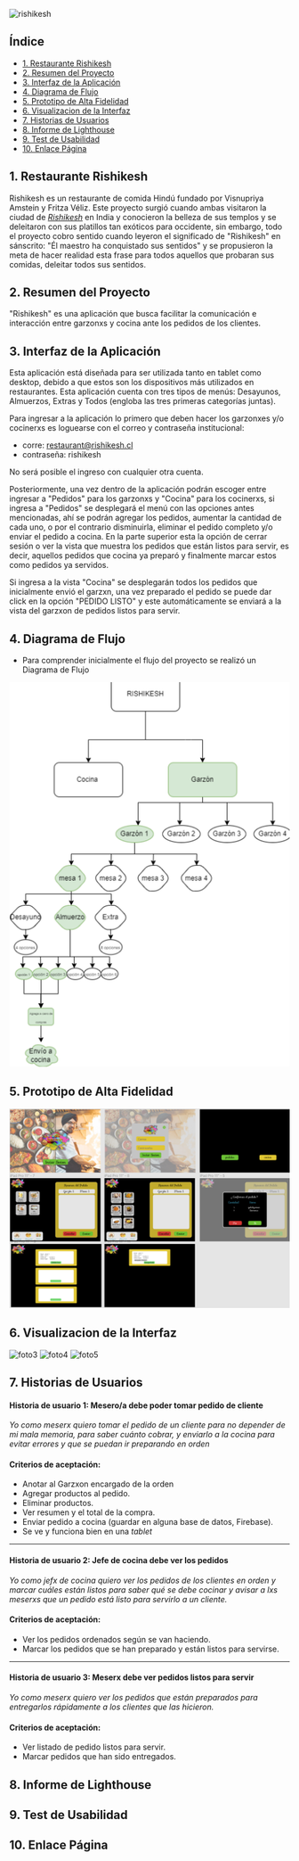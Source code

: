 ![rishikesh]()

## Índice

* [1. Restaurante Rishikesh](#1-Restaurante-Rishikesh)
* [2. Resumen del Proyecto](#2-Resumen-del-Proyecto)
* [3. Interfaz de la Aplicación](#3-Interfaz-de-la-Aplicación)
* [4. Diagrama de Flujo](#4-Diagrama-de-Flujo)
* [5. Prototipo de Alta Fidelidad ](#5-Prototipo-de-Alta-Fidelidad )
* [6. Visualizacion de la Interfaz](#6-Visualizacion-de-la-Interfaz)
* [7. Historias de Usuarios](#7-Historias-de-Usuarios)
* [8. Informe de Lighthouse ](#8-Informe-de-Lighthouse )
* [9. Test de Usabilidad](#9-Test-de-Usabilidad)
* [10. Enlace Página](#10-Enlace-Página)

## 1. Restaurante Rishikesh 

Rishikesh es un restaurante de comida Hindú fundado por Visnupriya Amstein y Fritza Véliz. Este proyecto surgió cuando ambas visitaron la ciudad de [_Rishikesh_](https://www.worldpackers.com/es/articles/25-cosas-que-hacer-en-rishikesh-india) en India y conocieron la belleza de sus templos y se deleitaron con sus platillos tan exóticos para occidente, sin embargo, todo el proyecto cobro sentido cuando leyeron el significado de "Rishikesh" en sánscrito: "Él maestro ha conquistado sus sentidos" y se propusieron la meta de hacer realidad esta frase para todos aquellos que probaran sus comidas, deleitar todos sus sentidos. 

## 2. Resumen del Proyecto

"Rishikesh" es una aplicación que busca facilitar la comunicación e interacción entre garzonxs y cocina ante los pedidos de los clientes.

## 3. Interfaz de la Aplicación

Esta aplicación está diseñada para ser utilizada tanto en tablet como desktop, debido a que estos son los dispositivos más utilizados en restaurantes. Esta aplicación cuenta con tres tipos de menús: Desayunos, Almuerzos, Extras y Todos (engloba las tres primeras categorías juntas).

Para ingresar a la aplicación lo primero que deben hacer los garzonxes y/o cocinerxs es loguearse con el correo y contraseña institucional:

  * corre: restaurant@rishikesh.cl
  * contraseña: rishikesh

No será posible el ingreso con cualquier otra cuenta. 

Posteriormente, una vez dentro de la aplicación podrán escoger entre ingresar a "Pedidos" para los garzonxs y "Cocina" para los cocinerxs, si ingresa a "Pedidos" se desplegará el menú con las opciones antes mencionadas, ahí se podrán agregar los pedidos, aumentar la cantidad de cada uno, o por el contrario disminuirla, eliminar el pedido completo y/o enviar el pedido a cocina. En la parte superior esta la opción de cerrar sesión o ver la vista que muestra los pedidos que están listos para servir, es decir, aquellos pedidos que cocina ya preparó y finalmente marcar estos como pedidos ya servidos.   

Si ingresa a la vista "Cocina" se desplegarán todos los pedidos que inicialmente envió el garzxn, una vez preparado el pedido se puede dar click en la opción "PEDIDO LISTO" y este automáticamente se enviará a la vista del garzxon de pedidos listos para servir. 

## 4. Diagrama de Flujo

* Para comprender inicialmente el flujo del proyecto se realizó un Diagrama de Flujo

![foto1](https://github.com/Fritza02/SCL018-burger-queen/blob/main/src/img/imgReadme/diagramaFlujo.png?raw=true)

## 5. Prototipo de Alta Fidelidad 

![foto2](https://github.com/Fritza02/SCL018-burger-queen/blob/main/src/img/imgReadme/figma.png?raw=true)

## 6. Visualizacion de la Interfaz

![foto3]()
![foto4]()
![foto5]()

## 7. Historias de Usuarios

#### Historia de usuario 1: Mesero/a debe poder tomar pedido de cliente

*Yo como meserx quiero tomar el pedido de un cliente para no depender de mi mala memoria, para saber cuánto cobrar, y enviarlo a la cocina para evitar errores y que se puedan ir preparando en orden*

#### Criterios de aceptación: 

* Anotar al Garzxon encargado de la orden
* Agregar productos al pedido.
* Eliminar productos.
* Ver resumen y el total de la compra.
* Enviar pedido a cocina (guardar en alguna base de datos, Firebase).
* Se ve y funciona bien en una _tablet_

***

#### Historia de usuario 2: Jefe de cocina debe ver los pedidos

*Yo como jefx de cocina quiero ver los pedidos de los clientes en orden y marcar cuáles están listos para saber qué se debe cocinar y avisar a lxs meserxs que un pedido está listo para servirlo a un cliente.*

#### Criterios de aceptación: 

* Ver los pedidos ordenados según se van haciendo.
* Marcar los pedidos que se han preparado y están listos para servirse.

***

#### Historia de usuario 3: Meserx debe ver pedidos listos para servir

*Yo como meserx quiero ver los pedidos que están preparados para entregarlos rápidamente a los clientes que las hicieron.*

#### Criterios de aceptación: 

* Ver listado de pedido listos para servir.
* Marcar pedidos que han sido entregados.

## 8. Informe de Lighthouse

## 9. Test de Usabilidad

## 10. Enlace Página
